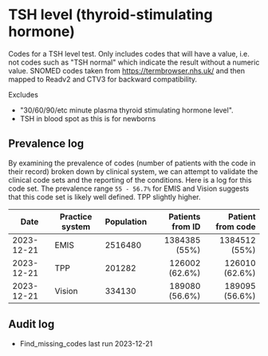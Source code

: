 # TSH level (thyroid-stimulating hormone)

Codes for a TSH level test. Only includes codes that will have a value, i.e. not codes such as "TSH normal" which indicate the result without a numeric value. SNOMED codes taken from https://termbrowser.nhs.uk/ and then mapped to Readv2 and CTV3 for backward compatibility.

Excludes

- "30/60/90/etc minute plasma thyroid stimulating hormone level".
- TSH in blood spot as this is for newborns

## Prevalence log

By examining the prevalence of codes (number of patients with the code in their record) broken down by clinical system, we can attempt to validate the clinical code sets and the reporting of the conditions. Here is a log for this code set. The prevalence range `55 - 56.7%` for EMIS and Vision suggests that this code set is likely well defined. TPP slightly higher.

| Date       | Practice system | Population | Patients from ID | Patient from code |
| ---------- | --------------- | ---------- | ---------------: | ----------------: |
| 2023-12-21 | EMIS            | 2516480    |    1384385 (55%) |     1384512 (55%) |
| 2023-12-21 | TPP             | 201282     |   126002 (62.6%) |    126010 (62.6%) |
| 2023-12-21 | Vision          | 334130     |   189080 (56.6%) |    189095 (56.6%) |

## Audit log

- Find_missing_codes last run 2023-12-21
